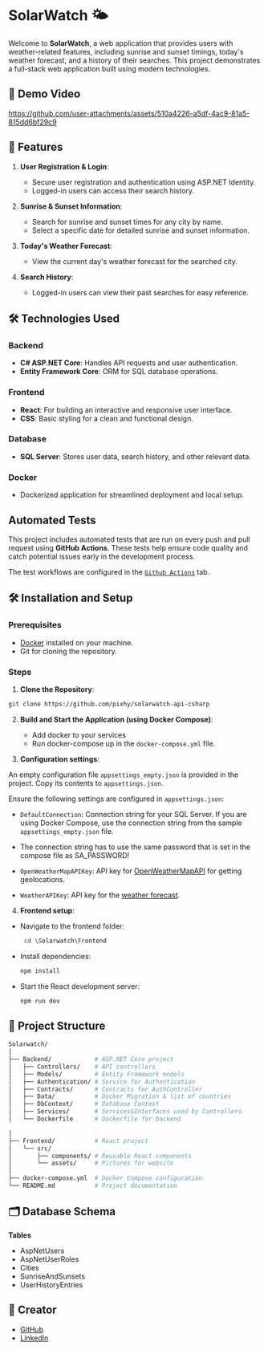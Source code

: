 # SolarWatch 🌤️

Welcome to **SolarWatch**, a web application that provides users with weather-related features, including sunrise and sunset timings, today's weather forecast, and a history of their searches. This project demonstrates a full-stack web application built using modern technologies.

## 🎥 Demo Video 

https://github.com/user-attachments/assets/510a4226-a5df-4ac9-81a5-815dd6bf29c9

## 🚀 Features

1. **User Registration & Login**:
    - Secure user registration and authentication using ASP.NET Identity.
    - Logged-in users can access their search history.

2. **Sunrise & Sunset Information**:
    - Search for sunrise and sunset times for any city by name.
    - Select a specific date for detailed sunrise and sunset information.

3. **Today's Weather Forecast**:
    - View the current day's weather forecast for the searched city.

4. **Search History**:
    - Logged-in users can view their past searches for easy reference.

## 🛠️ Technologies Used

### Backend
- **C# ASP.NET Core**: Handles API requests and user authentication.
- **Entity Framework Core**: ORM for SQL database operations.

### Frontend
- **React**: For building an interactive and responsive user interface.
- **CSS**: Basic styling for a clean and functional design.

### Database
- **SQL Server**: Stores user data, search history, and other relevant data.

### Docker
- Dockerized application for streamlined deployment and local setup.

## Automated Tests

This project includes automated tests that are run on every push and pull request using **GitHub Actions**. These tests help ensure code quality and catch potential issues early in the development process.

The test workflows are configured in the [`Github Actions`](https://github.com/pixhy/solarwatch-api-csharp/actions) tab.

## 🛠️ Installation and Setup

### Prerequisites
- [Docker](https://www.docker.com/) installed on your machine.
- Git for cloning the repository.

### Steps
1. **Clone the Repository**:
```bash
git clone https://github.com/pixhy/solarwatch-api-csharp
```
2. **Build and Start the Application (using Docker Compose)**:
   - Add docker to your services
   - Run docker-compose up in the `docker-compose.yml` file.
   

3. **Configuration settings**: 

An empty configuration file `appsettings_empty.json` is provided in the project. Copy its contents to `appsettings.json`.

Ensure the following settings are configured in `appsettings.json`:

- `DefaultConnection`: Connection string for your SQL Server. If you are using Docker Compose, use the connection string from the sample `appsettings_empty.json` file.


- The connection string has to use the same password that is set in the compose file as SA_PASSWORD!


- `OpenWeatherMapAPIKey`: API key for [OpenWeatherMapAPI](https://openweathermap.org/api) for getting geolocations.


- `WeatherAPIKey`: API key for the [weather forecast](https://www.weatherapi.com/). 



4. **Frontend setup**:
- Navigate to the frontend folder:
  ```bash
   cd \Solarwatch\Frontend
  ```
- Install dependencies:
  ```bash
  npm install
  ```
- Start the React development server:
  ```bash
  npm run dev
  ```

## 📂 Project Structure

```bash
Solarwatch/
│
├── Backend/            # ASP.NET Core project
│   ├── Controllers/    # API controllers
│   ├── Models/         # Entity Framework models
│   ├── Authentication/ # Service for Authentication
│   ├── Contracts/      # Contracts for AuthController
│   ├── Data/           # Docker Migration & list of countries
│   ├── DbContext/      # Database Context
│   ├── Services/       # Services&Interfaces used by Controllers
│   └── Dockerfile      # Dockerfile for backend

│
├── Frontend/           # React project
│   └── src/
│       ├── components/ # Reusable React components
│       └── assets/     # Pictures for website
│
├── docker-compose.yml  # Docker Compose configuration
└── README.md           # Project documentation

```

## 🗂️ Database Schema
**Tables**
- AspNetUsers
- AspNetUserRoles
- Cities
- SunriseAndSunsets
- UserHistoryEntries

## 👥 Creator
- [GitHub](https://github.com/pixhy)
- [LinkedIn](https://www.linkedin.com/in/tunde-bak)
